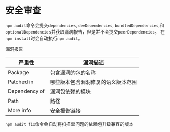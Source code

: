 # 安全审查

`npm audit`命令会提交`dependencies`, `devDependencies`, `bundledDependencies`,和`optionalDependencies`并获取漏洞报告，但是并不会提交`peerDependencies`。
在`npm install`时会自动执行`npm audit`。

漏洞报告

| 严重性        | 漏洞描述                           |
| ------------- | ---------------------------------- |
| Package       | 包含漏洞的包的名称                 |
| Patched in    | 哪些版本包含漏洞修复的语义版本范围 |
| Dependency of | 漏洞包依赖的模块                   |
| Path          | 路径                               |
| More info     | 安全报告链接                       |

`npm audit fix`命令会自动将扫描出问题的依赖包升级兼容的版本
